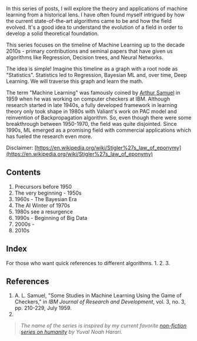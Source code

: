 In this series of posts, I will explore the theory and applications of machine learning from a historical lens. I have often found myself intrigued by how the current state-of-the-art algorithms came to be and how the field evolved. It's a good idea to understand the evolution of a field in order to develop a solid theoretical foundation.

This series focuses on the timeline of Machine Learning up to the decade 2010s - primary contributions and seminal papers that have given us algorithms like Regression, Decision trees, and Neural Networks.

The idea is simple! Imagine this timeline as a graph with a root node as "Statistics". Statistics led to Regression, Bayesian ML and, over time, Deep Learning. We will traverse this graph and learn the math.

The term "Machine Learning" was famously coined by [Arthur Samuel](https://en.wikipedia.org/wiki/Arthur_Samuel) in 1959 when he was working on computer checkers at IBM. Although research started in late 1940s, a fully developed framework in learning theory only took shape in 1980s with Valiant's work on PAC model and reinvention of Backpropagation algorithm. So, even though there were some breakthrough between 1950-1970, the field was quite disjointed. Since 1990s, ML emerged as a promising field with commercial applications which has fueled the research even more.

Disclaimer: [https://en.wikipedia.org/wiki/Stigler%27s_law_of_eponymy](https://en.wikipedia.org/wiki/Stigler%27s_law_of_eponymy)

## Contents
1. Precursors before 1950
2. The very beginning - 1950s
3. 1960s - The Bayesian Era
4. The AI Winter of 1970s
5. 1980s see a resurgence
6. 1990s - Beginning of Big Data
7. 2000s - 
8. 2010s

## Index
For those who want quick references to different algorithms.
1. 
2. 
3. 

## References
1. A. L. Samuel, "Some Studies in Machine Learning Using the Game of Checkers," in _IBM Journal of Research and Development_, vol. 3, no. 3, pp. 210-229, July 1959.
2. 

> *The name of the series is inspired by my current favorite [non-fiction series on humanity](https://www.goodreads.com/book/show/34066641-sapiens-and-homo-deus) by Yuval Noah Harari.*
<!--stackedit_data:
eyJwcm9wZXJ0aWVzIjoibGF5b3V0OiBhcnRpY2xlXG50aXRsZT
ogXCJNYWNoaW5lIExlYXJuaW5nOiBBIEJyaWVmIEhpc3Rvcnlc
Ilxuc2lkZWJhcjpcbiAgbmF2OiBsYXlvdXRzXG4iLCJoaXN0b3
J5IjpbLTU1MzMwMTM5NiwxMDA2MzA3MTE4LC0yMTI2MTY4MjE0
LDc4MjYwMzkyLC04MzAyODg3MDddfQ==
-->